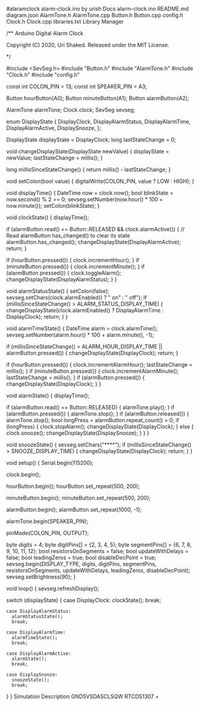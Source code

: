 #alaramclock
alarm-clock.ino
by urish
Docs
alarm-clock.ino
README.md
diagram.json
AlarmTone.h
AlarmTone.cpp
Button.h
Button.cpp
config.h
Clock.h
Clock.cpp
libraries.txt
Library Manager

/**
   Arduino Digital Alarm Clock

   Copyright (C) 2020, Uri Shaked.
   Released under the MIT License.

*/

#include <SevSeg.h>
#include "Button.h"
#include "AlarmTone.h"
#include "Clock.h"
#include "config.h"

const int COLON_PIN = 13;
const int SPEAKER_PIN = A3;

Button hourButton(A0);
Button minuteButton(A1);
Button alarmButton(A2);

AlarmTone alarmTone;
Clock clock;
SevSeg sevseg;

enum DisplayState {
  DisplayClock,
  DisplayAlarmStatus,
  DisplayAlarmTime,
  DisplayAlarmActive,
  DisplaySnooze,
};

DisplayState displayState = DisplayClock;
long lastStateChange = 0;

void changeDisplayState(DisplayState newValue) {
  displayState = newValue;
  lastStateChange = millis();
}

long millisSinceStateChange() {
  return millis() - lastStateChange;
}

void setColon(bool value) {
  digitalWrite(COLON_PIN, value ? LOW : HIGH);
}

void displayTime() {
  DateTime now = clock.now();
  bool blinkState = now.second() % 2 == 0;
  sevseg.setNumber(now.hour() * 100 + now.minute());
  setColon(blinkState);
}

void clockState() {
  displayTime();

  if (alarmButton.read() == Button::RELEASED && clock.alarmActive()) {
    // Read alarmButton has_changed() to clear its state
    alarmButton.has_changed();
    changeDisplayState(DisplayAlarmActive);
    return;
  }

  if (hourButton.pressed()) {
    clock.incrementHour();
  }
  if (minuteButton.pressed()) {
    clock.incrementMinute();
  }
  if (alarmButton.pressed()) {
    clock.toggleAlarm();
    changeDisplayState(DisplayAlarmStatus);
  }
}

void alarmStatusState() {
  setColon(false);
  sevseg.setChars(clock.alarmEnabled() ? " on" : " off");
  if (millisSinceStateChange() > ALARM_STATUS_DISPLAY_TIME) {
    changeDisplayState(clock.alarmEnabled() ? DisplayAlarmTime : DisplayClock);
    return;
  }
}

void alarmTimeState() {
  DateTime alarm = clock.alarmTime();
  sevseg.setNumber(alarm.hour() * 100 + alarm.minute(), -1);

  if (millisSinceStateChange() > ALARM_HOUR_DISPLAY_TIME || alarmButton.pressed()) {
    changeDisplayState(DisplayClock);
    return;
  }

  if (hourButton.pressed()) {
    clock.incrementAlarmHour();
    lastStateChange = millis();
  }
  if (minuteButton.pressed()) {
    clock.incrementAlarmMinute();
    lastStateChange = millis();
  }
  if (alarmButton.pressed()) {
    changeDisplayState(DisplayClock);
  }
}

void alarmState() {
  displayTime();

  if (alarmButton.read() == Button::RELEASED) {
    alarmTone.play();
  }
  if (alarmButton.pressed()) {
    alarmTone.stop();
  }
  if (alarmButton.released()) {
    alarmTone.stop();
    bool longPress = alarmButton.repeat_count() > 0;
    if (longPress) {
      clock.stopAlarm();
      changeDisplayState(DisplayClock);
    } else {
      clock.snooze();
      changeDisplayState(DisplaySnooze);
    }
  }
}

void snoozeState() {
  sevseg.setChars("****");
  if (millisSinceStateChange() > SNOOZE_DISPLAY_TIME) {
    changeDisplayState(DisplayClock);
    return;
  }
}

void setup() {
  Serial.begin(115200);

  clock.begin();

  hourButton.begin();
  hourButton.set_repeat(500, 200);

  minuteButton.begin();
  minuteButton.set_repeat(500, 200);

  alarmButton.begin();
  alarmButton.set_repeat(1000, -1);

  alarmTone.begin(SPEAKER_PIN);

  pinMode(COLON_PIN, OUTPUT);

  byte digits = 4;
  byte digitPins[] = {2, 3, 4, 5};
  byte segmentPins[] = {6, 7, 8, 9, 10, 11, 12};
  bool resistorsOnSegments = false;
  bool updateWithDelays = false;
  bool leadingZeros = true;
  bool disableDecPoint = true;
  sevseg.begin(DISPLAY_TYPE, digits, digitPins, segmentPins, resistorsOnSegments,
               updateWithDelays, leadingZeros, disableDecPoint);
  sevseg.setBrightness(90);
}

void loop() {
  sevseg.refreshDisplay();

  switch (displayState) {
    case DisplayClock:
      clockState();
      break;

    case DisplayAlarmStatus:
      alarmStatusState();
      break;

    case DisplayAlarmTime:
      alarmTimeState();
      break;

    case DisplayAlarmActive:
      alarmState();
      break;

    case DisplaySnooze:
      snoozeState();
      break;
  }
}
Simulation
Description
GND5VSDASCLSQW
RTCDS1307
+
